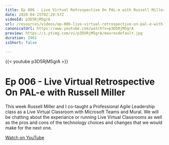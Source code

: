 ```yaml
---
title: Ep 006 - Live Virtual Retrospective On PAL-e with Russell Miller
date: 2020-04-25T02:29:57Z
videoId: p3D5RjM5grA
url: /resources/videos/ep-006-live-virtual-retrospective-on-pal-e-with-russell-miller
canonicalUrl: https://www.youtube.com/watch?v=p3D5RjM5grA
preview: https://i.ytimg.com/vi/p3D5RjM5grA/maxresdefault.jpg
duration: 2961
isShort: false

---
```


{{< youtube p3D5RjM5grA >}}

# Ep 006 - Live Virtual Retrospective On PAL-e with Russell Miller

This week Russell Miller and I co-taught a Professional Agile Leadership class as a Live Virtual Classroom with Microsoft Teams and Mural. We will be chatting about the experiance or running Live Virtual Classrooms as well as the pros and cons of the technology choices and changes that we would make for the next one.

[Watch on YouTube](https://www.youtube.com/watch?v=p3D5RjM5grA)


